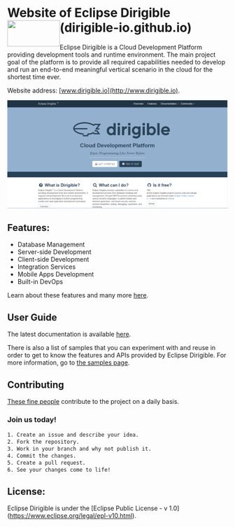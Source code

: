 # Website of Eclipse Dirigible (dirigible-io.github.io) <img src="http://www.dirigible.io/img/dirigible.svg" align="left" height="60" width="120"> 

Eclipse Dirigible is a Cloud Development Platform providing development tools and runtime environment. The main project goal of the platform is to provide all required capabilities needed to develop and run an end-to-end meaningful vertical scenario in the cloud for the shortest time ever.

Website address: [www.dirigible.io](http://www.dirigible.io).

![ReadMe-Animation](https://github.com/dirigible-io/dirigible-io.github.io/raw/master/img/readme_animation.gif)

## Features:
- Database Management
- Server-side Development
- Client-side Development
- Integration Services
- Mobile Apps Development
- Built-in DevOps

Learn about these features and many more [here](http://www.dirigible.io/features.html).

## User Guide

The latest documentation is available [here](http://www.dirigible.io/help/).

There is also a list of samples that you can experiment with and reuse in order to get to know the features and APIs provided by Eclipse Dirigible. For more information, go to [the samples page](http://www.dirigible.io/samples/).

## Contributing

[These fine people](https://github.com/dirigible-io/dirigible-io.github.io/graphs/contributors) contribute to the project on a daily basis. 

### Join us today!

```
1. Create an issue and describe your idea.
2. Fork the repository.
3. Work in your branch and why not publish it.
4. Commit the changes.
5. Create a pull request.
6. See your changes come to life!
```

## License:

Eclipse Dirigible is under the [Eclipse Public License - v 1.0] (https://www.eclipse.org/legal/epl-v10.html).
